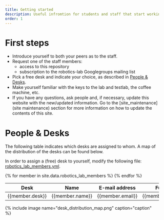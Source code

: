 ```yaml
---
title: Getting started
description: Useful infromtion for students and staff that start working in the Robotics Lab.
order: 1
---
```


# First steps
- Introduce yourself to both your peers as to the staff.
- Request one of the staff members:
    - access to this repository
    - subscription to the robotics-lab Googlegroups mailing list
- Pick a free desk and indicate your choice, as described in [People & Desks](#people--desks).
- Make yourself familiar with the keys to the lab and testlab, the coffee machine, etc. 
- If you have any questions, ask people and, if necessary, update this website with the new/updated information. Go to the [site_maintenance](site maintenance) section for more information on how to update the contents of this site.

# People & Desks

The following table indicates which desks are assigned to whom. A map of the distribution of the desks can be found below.

In order to assign a (free) desk to yourself, modify the following file: [robotics_lab_members.yml](https://github.com/robotics-tue/robotics-tue.github.io/blob/master/_data/robotics_lab_members.yml).

<table style="table">
    <thead>
        <tr>
            <th>Desk</th>
            <th>Name</th>
            <th>E-mail address</th>
            <th>Function</th>
            <th>Project</th>
        </tr>
    </thead>
    {% for member in site.data.robotics_lab_members %}
    <tr>
        <td>{{member.desk}}</td>
        <td>{{member.name}}</td>
        <td>{{member.email}}</td>
        <td>{{member.function}}</td>
        <td>{{member.project}}</td>
    </tr>
    {% endfor %}
</table>

{% include image name="desk_distribution_map.png" caption="caption" %}



